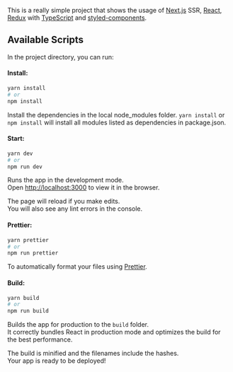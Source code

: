 This is a really simple project that shows the usage of [Next.js](https://nextjs.org/) SSR, [React](https://reactjs.org/), [Redux](https://redux.js.org/) with [TypeScript](https://www.typescriptlang.org/) and [styled-components](https://styled-components.com/).

## Available Scripts

In the project directory, you can run:

#### Install:

```bash
yarn install
# or
npm install
```

Install the dependencies in the local node_modules folder. `yarn install` or `npm install` will install all modules listed as dependencies in package.json.

#### Start:

```bash
yarn dev
# or
npm run dev
```

Runs the app in the development mode.<br />
Open [http://localhost:3000](http://localhost:3000) to view it in the browser.

The page will reload if you make edits.<br />
You will also see any lint errors in the console.

#### Prettier:

```bash
yarn prettier
# or
npm run prettier
```

To automatically format your files using [Prettier](https://prettier.io/).

#### Build:

```bash
yarn build
# or
npm run build
```

Builds the app for production to the `build` folder.<br />
It correctly bundles React in production mode and optimizes the build for the best performance.

The build is minified and the filenames include the hashes.<br />
Your app is ready to be deployed!
